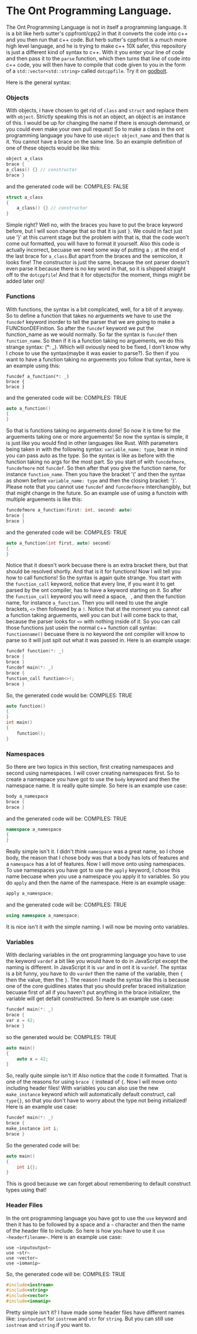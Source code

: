 # The Ont Programming Language.

The Ont Programming Language is not in itself a programming language. It is a bit like herb sutter's cppfront/cpp2 in that it converts the code into c++ and you then run that c++ code. But herb sutter's cppfront is a much more high level language, and he is trying to make c++ 10X safer, this repository is just a different kind of syntax to c++. With it you enter your line of code and then pass it to the `parse` function, which then turns that line of code into c++ code, you will then have to compile that code given to you in the form of a `std::vector<std::string>` called `dotcppfile`.
Try it on [godbolt](https://godbolt.org/z/6YsdWraYf).

Here is the general syntax:

### Objects

With objects, i have chosen to get rid of `class` and `struct` and replace them with `object`. Strictly speaking this is not an object, an object is an instance of this. I would be up for changing the name if there is enough demmand, or you could even make your own pull request! So to make a class in the ont programming language you have to use `object object_name` and then that is it. You cannot have a brace on the same line. So an example definition of one of these objects would be like this:
```C++
object a_class
brace {
a_class() {} // constructor
brace }
```
and the generated code will be:                                                                                         COMPILES: FALSE
```C++
struct a_class
{
    a_class() {} // constructor
}
```
Simple right? Well no, with the braces you have to put the brace keyword before, but I will soon change that so that it is just `}`. We could in fact just use '}' at this current stage but the problem with that is, that the code won't come out formatted, you will have to format it yourself. Also this code is actually incorrect, becuase we need some way of putting a `;` at the end of the last brace for `a_class`.But apart from the braces and the semicolon, it looks fine! The constructor is just the same, because the ont parser doesn't even parse it because there is no key word in that, so it is shipped straight off to the `dotcppfile`! And that it for objects(for the moment, things might be added later on)!

### Functions

With functions, the syntax is a bit complicated, well, for a bit of it anyway. So to define a function that takes no arguements we have to use the `funcdef` keyword inorder to tell the parser that we are going to make a FUNCtionDEFinition. So after the `funcdef` keyword we put the function_name as we would normally. So far the syntax is `funcdef` then `function_name`. So then if it is a function taking no arguements, we do this strange syntax: (*: _). Which will oviously need to be fixed, I don't know why I chose to use the syntax(maybe it was easier to parse?). So then if you want to have a function taking no arguements you follow that syntax, here is an example using this:
```
funcdef a_function(*: _)
brace {
brace }
```
and the generated code will be:                                                                                           COMPILES: TRUE
```C++
auto a_function()
{
}
```
So that is functions taking no arguements done! So now it is time for the arguements taking one or more arguements! So now the syntax is simple, it is just like you would find in other languages like Rust. With parameters being taken in with the following syntax: `variable_name: type`, bear in mind you can pass auto as the type. So the syntax is like as before with the function taking no args for the most part. So you start of with `funcdefmore`, `funcdefmore` not `funcdef`. So then after that you give the function name, for instance `function_name`. Then you have the bracket '(' and then the syntax as shown before `variable_name: type` and then the closing bracket: ')'. Please note that you cannot use `funcdef` and `funcdefmore` interchangibly, but that might change in the future. So an example use of using a functoin with multiple arguements is like this:
```C++
funcdefmore a_function(first: int, second: auto)
brace {
brace }
```
and the generated code will be:                                                                                              COMPILES: TRUE
```C++
auto a_function(int first, auto) second)
{
}
```
Notice that it doesn't work becuase there is an extra bracket there, but that should be resolved shortly. And that is it for functions! Now I will tell you how to call functions!
So the syntax is again quite strange. You start with the `function_call` keyword, notice that every line, if you want it to get parsed by the ont compiler, has to have a keyword starting on it. So after the `function_call` keyword you will need a space, ` `, and then the function name, for instance `a_function`. Then you will need to use the angle brackets, `<>` then followed by a `!`. Notice that at the moment you cannot call a function taking arguements, well you can but I will come back to that, because the parser looks for `<>` with nothing inside of it. So you can call those functions just usein the normal c++ function call syntax: `functionname()` becuase there is no keyword the ont compiler will know to parse so it will just spit out what it was passed in. Here is an example usage:

```C++
funcdef function(*: _)
brace {
brace }
funcdef main(*: _)
brace {
function_call function<>!;
brace }
```
So, the generated code would be:                                                                                           COMPILES: TRUE
```C++
auto function()
{
}
int main()
{
    function();
}
```

### Namespaces

So there are two topics in this section, first creating namespaces and second using namespaces. I will cover creating namespaces first. So to create a namespace you have got to use the `body` keyword and then the namespace name. It is really quite simple. So here is an example use case:
```C++
body a_namespace
brace {
brace }
```
and the generated code will be:                                                                                                   COMPILES: TRUE
```C++
namespace a_namespace
{
}
```
Really simple isn't it. I didn't think `namespace` was a great name, so I chose body, the reason that I chose body was that a body has lots of features and a `namespace` has a lot of features.
Now I will move onto using namespaces. To use namespaces you have got to use the `apply` keyword, I chose this name becuase when you use a namespace you apply it to variables. So you do `apply` and then the name of the namespace. Here is an example usage:
```C++
apply a_namespace;
```
and the generated code will be:                                                                                                         COMPILES: TRUE
```C++
using namespace a_namespace;
```
It is nice isn't it with the simple naming. I will now be moving onto variables.

### Variables
With declaring variables in the ont programming language you have to use the keyword `vardef` a bit like you would have to do in JavaScript except the naming is different. In JavaScript it is `var` and in ont it is `vardef`. The syntax is a bit funny, you have to do `vardef` then the name of the variable, then `{` then the value, then the `}`. The reason I made the syntax like this is because one of the core guidlines states that you should prefer braced initialization becuase first of all if you haven't put anything in the brace initializer, the variable will get defailt constructred. So here is an example use case:
```C++
funcdef main(*: _)
brace {
var x = 42;
brace }
```
so the generated would be:                                                                                                               COMPILES: TRUE
```C++
auto main()
{
    auto x = 42;
}
```
So, really quite simple isn't it! Also notice that the code it formatted. That is one of the reasons for using `brace {` instead of `{`. Now I will move onto including header files! With variables you can also use the new `make_instance` keyword which will automatically default construct, call `type{}`, so that you don't have to worry about the type not being initialized! Here is an example use case:
```C++
funcdef main(*: _)
brace {
make_instance int i;
brace } 
```
So the generated code will be:
```C++
auto main()
{
    int i{};
}
```
This is good because we can forget about remembering to default construct types using that!

### Header Files

In the ont programming language you have got to use the `use` keyword and then it has to be followed by a space and a `~` character and then the name of the header file to include. So here is how you have to use it `use ~headerfilename~`. Here is an example use case:
```
use ~inputoutput~
use ~str~
use ~vector~
use ~iomanip~
```
So, the generated code will be:                                                                     COMPILES: TRUE
```C++
#include<iostream>
#include<string>
#include<vector>
#include<iomanip>
```
Pretty simple isn't it? I have made some header files have different names like: `inputoutput` for `iostream` and `str` for `string`. But you can still use `iostream` and `string` if you want to.
